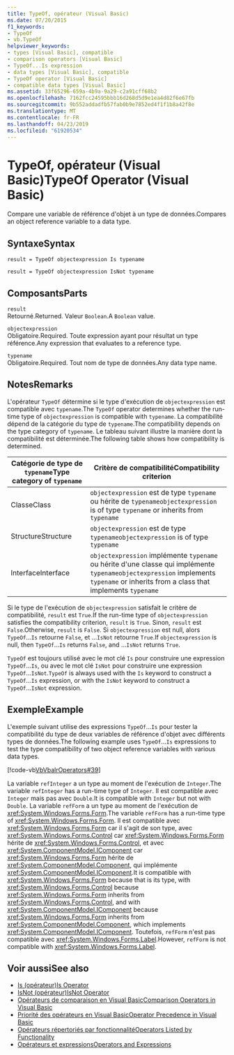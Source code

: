 ```yaml
---
title: TypeOf, opérateur (Visual Basic)
ms.date: 07/20/2015
f1_keywords:
- TypeOf
- vb.TypeOf
helpviewer_keywords:
- types [Visual Basic], compatible
- comparison operators [Visual Basic]
- TypeOf...Is expression
- data types [Visual Basic], compatible
- TypeOf operator [Visual Basic]
- compatible data types [Visual Basic]
ms.assetid: 33f65296-659a-4b9a-9a29-c2a91cff68b2
ms.openlocfilehash: 7162fcc24595bbb16d268d5d9e1ea4d82f6e67fb
ms.sourcegitcommit: 9b552addadfb57fab0b9e7852ed4f1f1b8a42f8e
ms.translationtype: MT
ms.contentlocale: fr-FR
ms.lasthandoff: 04/23/2019
ms.locfileid: "61920534"
---
```

# <a name="typeof-operator-visual-basic"></a><span data-ttu-id="ec2e2-102">TypeOf, opérateur (Visual Basic)</span><span class="sxs-lookup"><span data-stu-id="ec2e2-102">TypeOf Operator (Visual Basic)</span></span>
<span data-ttu-id="ec2e2-103">Compare une variable de référence d'objet à un type de données.</span><span class="sxs-lookup"><span data-stu-id="ec2e2-103">Compares an object reference variable to a data type.</span></span>  
  
## <a name="syntax"></a><span data-ttu-id="ec2e2-104">Syntaxe</span><span class="sxs-lookup"><span data-stu-id="ec2e2-104">Syntax</span></span>  
  
```  
result = TypeOf objectexpression Is typename  
```  
  
```  
result = TypeOf objectexpression IsNot typename  
```  
  
## <a name="parts"></a><span data-ttu-id="ec2e2-105">Composants</span><span class="sxs-lookup"><span data-stu-id="ec2e2-105">Parts</span></span>  
 `result`  
 <span data-ttu-id="ec2e2-106">Retourné.</span><span class="sxs-lookup"><span data-stu-id="ec2e2-106">Returned.</span></span> <span data-ttu-id="ec2e2-107">Valeur `Boolean`.</span><span class="sxs-lookup"><span data-stu-id="ec2e2-107">A `Boolean` value.</span></span>  
  
 `objectexpression`  
 <span data-ttu-id="ec2e2-108">Obligatoire.</span><span class="sxs-lookup"><span data-stu-id="ec2e2-108">Required.</span></span> <span data-ttu-id="ec2e2-109">Toute expression ayant pour résultat un type référence.</span><span class="sxs-lookup"><span data-stu-id="ec2e2-109">Any expression that evaluates to a reference type.</span></span>  
  
 `typename`  
 <span data-ttu-id="ec2e2-110">Obligatoire.</span><span class="sxs-lookup"><span data-stu-id="ec2e2-110">Required.</span></span> <span data-ttu-id="ec2e2-111">Tout nom de type de données.</span><span class="sxs-lookup"><span data-stu-id="ec2e2-111">Any data type name.</span></span>  
  
## <a name="remarks"></a><span data-ttu-id="ec2e2-112">Notes</span><span class="sxs-lookup"><span data-stu-id="ec2e2-112">Remarks</span></span>  
 <span data-ttu-id="ec2e2-113">L'opérateur `TypeOf` détermine si le type d'exécution de `objectexpression` est compatible avec `typename`.</span><span class="sxs-lookup"><span data-stu-id="ec2e2-113">The `TypeOf` operator determines whether the run-time type of `objectexpression` is compatible with `typename`.</span></span> <span data-ttu-id="ec2e2-114">La compatibilité dépend de la catégorie du type de `typename`.</span><span class="sxs-lookup"><span data-stu-id="ec2e2-114">The compatibility depends on the type category of `typename`.</span></span> <span data-ttu-id="ec2e2-115">Le tableau suivant illustre la manière dont la compatibilité est déterminée.</span><span class="sxs-lookup"><span data-stu-id="ec2e2-115">The following table shows how compatibility is determined.</span></span>  
  
|<span data-ttu-id="ec2e2-116">Catégorie de type de `typename`</span><span class="sxs-lookup"><span data-stu-id="ec2e2-116">Type category of `typename`</span></span>|<span data-ttu-id="ec2e2-117">Critère de compatibilité</span><span class="sxs-lookup"><span data-stu-id="ec2e2-117">Compatibility criterion</span></span>|  
|---------------------------------|-----------------------------|  
|<span data-ttu-id="ec2e2-118">Classe</span><span class="sxs-lookup"><span data-stu-id="ec2e2-118">Class</span></span>|<span data-ttu-id="ec2e2-119">`objectexpression` est de type `typename` ou hérite de `typename`</span><span class="sxs-lookup"><span data-stu-id="ec2e2-119">`objectexpression` is of type `typename` or inherits from `typename`</span></span>|  
|<span data-ttu-id="ec2e2-120">Structure</span><span class="sxs-lookup"><span data-stu-id="ec2e2-120">Structure</span></span>|<span data-ttu-id="ec2e2-121">`objectexpression` est de type `typename`</span><span class="sxs-lookup"><span data-stu-id="ec2e2-121">`objectexpression` is of type `typename`</span></span>|  
|<span data-ttu-id="ec2e2-122">Interface</span><span class="sxs-lookup"><span data-stu-id="ec2e2-122">Interface</span></span>|<span data-ttu-id="ec2e2-123">`objectexpression` implémente `typename` ou hérite d'une classe qui implémente `typename`</span><span class="sxs-lookup"><span data-stu-id="ec2e2-123">`objectexpression` implements `typename` or inherits from a class that implements `typename`</span></span>|  
  
 <span data-ttu-id="ec2e2-124">Si le type de l'exécution de `objectexpression` satisfait le critère de compatibilité, `result` est `True`.</span><span class="sxs-lookup"><span data-stu-id="ec2e2-124">If the run-time type of `objectexpression` satisfies the compatibility criterion, `result` is `True`.</span></span> <span data-ttu-id="ec2e2-125">Sinon, `result` est `False`.</span><span class="sxs-lookup"><span data-stu-id="ec2e2-125">Otherwise, `result` is `False`.</span></span>  <span data-ttu-id="ec2e2-126">Si `objectexpression` est null, alors `TypeOf`...`Is` retourne `False`, et ...`IsNot` retourne `True`.</span><span class="sxs-lookup"><span data-stu-id="ec2e2-126">If `objectexpression` is null, then `TypeOf`...`Is` returns `False`, and ...`IsNot` returns `True`.</span></span>  
  
 <span data-ttu-id="ec2e2-127">`TypeOf` est toujours utilisé avec le mot clé `Is` pour construire une expression `TypeOf`...`Is`, ou avec le mot clé `IsNot` pour construire une expression `TypeOf`...`IsNot`.</span><span class="sxs-lookup"><span data-stu-id="ec2e2-127">`TypeOf` is always used with the `Is` keyword to construct a `TypeOf`...`Is` expression, or with the `IsNot` keyword to construct a `TypeOf`...`IsNot` expression.</span></span>  
  
## <a name="example"></a><span data-ttu-id="ec2e2-128">Exemple</span><span class="sxs-lookup"><span data-stu-id="ec2e2-128">Example</span></span>  
 <span data-ttu-id="ec2e2-129">L'exemple suivant utilise des expressions `TypeOf`...`Is` pour tester la compatibilité du type de deux variables de référence d'objet avec différents types de données.</span><span class="sxs-lookup"><span data-stu-id="ec2e2-129">The following example uses `TypeOf`...`Is` expressions to test the type compatibility of two object reference variables with various data types.</span></span>  
  
 [!code-vb[VbVbalrOperators#39](~/samples/snippets/visualbasic/VS_Snippets_VBCSharp/VbVbalrOperators/VB/Class1.vb#39)]  
  
 <span data-ttu-id="ec2e2-130">La variable `refInteger` a un type au moment de l'exécution de `Integer`.</span><span class="sxs-lookup"><span data-stu-id="ec2e2-130">The variable `refInteger` has a run-time type of `Integer`.</span></span> <span data-ttu-id="ec2e2-131">Il est compatible avec `Integer` mais pas avec `Double`.</span><span class="sxs-lookup"><span data-stu-id="ec2e2-131">It is compatible with `Integer` but not with `Double`.</span></span> <span data-ttu-id="ec2e2-132">La variable `refForm` a un type au moment de l'exécution de <xref:System.Windows.Forms.Form>.</span><span class="sxs-lookup"><span data-stu-id="ec2e2-132">The variable `refForm` has a run-time type of <xref:System.Windows.Forms.Form>.</span></span> <span data-ttu-id="ec2e2-133">Il est compatible avec <xref:System.Windows.Forms.Form> car il s'agit de son type, avec <xref:System.Windows.Forms.Control> car <xref:System.Windows.Forms.Form> hérite de <xref:System.Windows.Forms.Control>, et avec <xref:System.ComponentModel.IComponent> car <xref:System.Windows.Forms.Form> hérite de <xref:System.ComponentModel.Component>, qui implémente <xref:System.ComponentModel.IComponent>.</span><span class="sxs-lookup"><span data-stu-id="ec2e2-133">It is compatible with <xref:System.Windows.Forms.Form> because that is its type, with <xref:System.Windows.Forms.Control> because <xref:System.Windows.Forms.Form> inherits from <xref:System.Windows.Forms.Control>, and with <xref:System.ComponentModel.IComponent> because <xref:System.Windows.Forms.Form> inherits from <xref:System.ComponentModel.Component>, which implements <xref:System.ComponentModel.IComponent>.</span></span> <span data-ttu-id="ec2e2-134">Toutefois, `refForm` n'est pas compatible avec <xref:System.Windows.Forms.Label>.</span><span class="sxs-lookup"><span data-stu-id="ec2e2-134">However, `refForm` is not compatible with <xref:System.Windows.Forms.Label>.</span></span>  
  
## <a name="see-also"></a><span data-ttu-id="ec2e2-135">Voir aussi</span><span class="sxs-lookup"><span data-stu-id="ec2e2-135">See also</span></span>

- [<span data-ttu-id="ec2e2-136">Is (opérateur)</span><span class="sxs-lookup"><span data-stu-id="ec2e2-136">Is Operator</span></span>](../../../visual-basic/language-reference/operators/is-operator.md)
- [<span data-ttu-id="ec2e2-137">IsNot (opérateur)</span><span class="sxs-lookup"><span data-stu-id="ec2e2-137">IsNot Operator</span></span>](../../../visual-basic/language-reference/operators/isnot-operator.md)
- [<span data-ttu-id="ec2e2-138">Opérateurs de comparaison en Visual Basic</span><span class="sxs-lookup"><span data-stu-id="ec2e2-138">Comparison Operators in Visual Basic</span></span>](../../../visual-basic/programming-guide/language-features/operators-and-expressions/comparison-operators.md)
- [<span data-ttu-id="ec2e2-139">Priorité des opérateurs en Visual Basic</span><span class="sxs-lookup"><span data-stu-id="ec2e2-139">Operator Precedence in Visual Basic</span></span>](../../../visual-basic/language-reference/operators/operator-precedence.md)
- [<span data-ttu-id="ec2e2-140">Opérateurs répertoriés par fonctionnalité</span><span class="sxs-lookup"><span data-stu-id="ec2e2-140">Operators Listed by Functionality</span></span>](../../../visual-basic/language-reference/operators/operators-listed-by-functionality.md)
- [<span data-ttu-id="ec2e2-141">Opérateurs et expressions</span><span class="sxs-lookup"><span data-stu-id="ec2e2-141">Operators and Expressions</span></span>](../../../visual-basic/programming-guide/language-features/operators-and-expressions/index.md)
